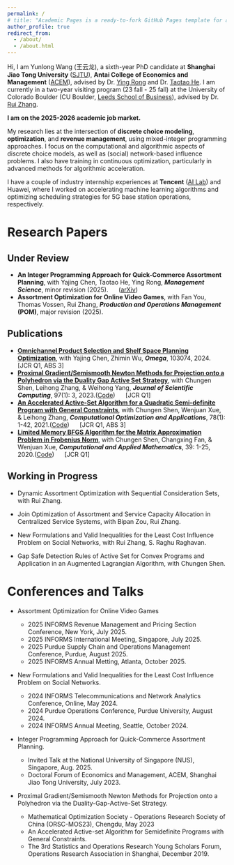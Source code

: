 ```yaml
---
permalink: /
# title: "Academic Pages is a ready-to-fork GitHub Pages template for academic personal websites"
author_profile: true
redirect_from: 
  - /about/
  - /about.html
---
```


Hi, I am Yunlong Wang (王云龙), a sixth-year PhD candidate at **Shanghai Jiao Tong University** ([SJTU](https://en.sjtu.edu.cn/)), **Antai College of Economics and Management** ([ACEM](https://www.acem.sjtu.edu.cn/en/)), advised by Dr. [Ying Rong](https://www.acem.sjtu.edu.cn/en/faculty/rongying.html) and Dr. [Taotao He](https://taotaoohe.github.io/). I am currently in a two-year visiting program (23 fall - 25 fall) at the University of Colorado Boulder (CU Boulder, [Leeds School of Business](https://www.colorado.edu/business/)), advised by Dr. [Rui Zhang](https://rui-zhang.org/). 

**I am on the 2025-2026 academic job market.**

My research lies at the intersection of **discrete choice modeling**, **optimization**, and **revenue management**, using mixed-integer programming approaches. I focus on the computational and algorithmic aspects of discrete choice models, as well as (social) network-based influence problems. I also have training in continuous optimization, particularly in advanced methods for algorithmic acceleration.

I have a couple of industry internship experiences at **Tencent** ([AI Lab](https://www.aiia-ai.org/col.jsp?id=184)) and Huawei, where I worked on accelerating machine learning algorithms and optimizing scheduling strategies for 5G base station operations, respectively.


Research Papers
======
## Under Review
* **An Integer Programming Approach for Quick-Commerce Assortment Planning**, with Yajing Chen, Taotao He, Ying Rong, ***Management Science***, minor revision (2025). &nbsp;&nbsp;&nbsp;&nbsp; ([arXiv](https://arxiv.org/pdf/2405.02553))
* **Assortment Optimization for Online Video Games**, with Fan You, Thomas Vossen, Rui Zhang, ***Production and Operations Management* (POM)**, major revision (2025).

## Publications
* [**Omnichannel Product Selection and Shelf Space Planning Optimization**](https://www.sciencedirect.com/science/article/abs/pii/S0305048324000410), with Yajing Chen, Zhimin Wu, ***Omega***, 103074, 2024. 	&nbsp;&nbsp;&nbsp;&nbsp; [JCR Q1, ABS 3]
* [**Proximal Gradient/Semismooth Newton Methods for Projection onto a Polyhedron via the Duality Gap Active Set Strategy**](https://link.springer.com/article/10.1007/s10915-023-02302-6), with Chungen Shen, Leihong Zhang, & Weihong Yang, ***Journal of Scientific Computing***, 97(1): 3, 2023.([Code](https://github.com/YLW2018/DGASS_CODE))		&nbsp;&nbsp;&nbsp;&nbsp; [JCR Q1]
* [**An Accelerated Active-Set Algorithm for a Quadratic Semi-definite Program with General Constraints**](https://link.springer.com/article/10.1007/s10589-020-00228-5), with Chungen Shen, Wenjuan Xue, & Leihong Zhang, ***Computational Optimization and Applications***, 78(1): 1-42, 2021.([Code](https://github.com/YLW2018/AASA_CODE)) &nbsp;&nbsp;&nbsp;&nbsp;		[JCR Q1, ABS 3]
* [**Limited Memory BFGS Algorithm for the Matrix Approximation Problem in Frobenius Norm**](https://link.springer.com/article/10.1007/s40314-020-1089-9), with Chungen Shen, Changxing Fan, & Wenjuan Xue, ***Computational and Applied Mathematics***, 39: 1-25, 2020.([Code](https://github.com/YLW2018/LBFGS_CODE)) &nbsp;&nbsp;&nbsp;&nbsp; [JCR Q1]

## Working in Progress
* Dynamic Assortment Optimization with Sequential Consideration Sets, with Rui Zhang.

* Join Optimization of Assortment and Service Capacity Allocation in Centralized Service Systems, with Bipan Zou, Rui Zhang.

- New Formulations and Valid Inequalities for the Least Cost Influence Problem on Social Networks, with Rui Zhang, S. Raghu Raghavan.

- Gap Safe Detection Rules of Active Set for Convex Programs and Application in an Augmented Lagrangian Algorithm, with Chungen Shen.



Conferences and Talks
=========
* Assortment Optimization for Online Video Games
  - 2025 INFORMS Revenue Management and Pricing Section Conference, New York, July 2025.
  - 2025 INFORMS International Meeting, Singapore, July 2025.
  - 2025 Purdue Supply Chain and Operations Management Conference, Purdue, August 2025.
  - 2025 INFORMS Annual Metting, Atlanta, October 2025.

* New Formulations and Valid Inequalities for the Least Cost Influence Problem on Social Networks.
  - 2024 INFORMS Telecommunications and Network Analytics Conference, Online, May 2024.
  - 2024 Purdue Operations Conference, Purdue University, August 2024.
  - 2024 INFORMS Annual Meeting, Seattle, October 2024.

* Integer Programming Approach for Quick-Commerce Assortment Planning.
  - Invited Talk at the National University of Singapore (NUS), Singapore, Aug. 2025.
  - Doctoral Forum of Economics and Management, ACEM, Shanghai Jiao Tong University, July 2023.

* Proximal Gradient/Semismooth Newton Methods for Projection onto a Polyhedron via the Duality-Gap-Active-Set Strategy.
  - Mathematical Optimization Society - Operations Research Society of China (ORSC-MOS23), Chengdu, May 2023
  - An Accelerated Active-set Algorithm for Semidefinite Programs with General Constraints.
  - The 3rd Statistics and Operations Research Young Scholars Forum, Operations Research Association in Shanghai, December 2019.
